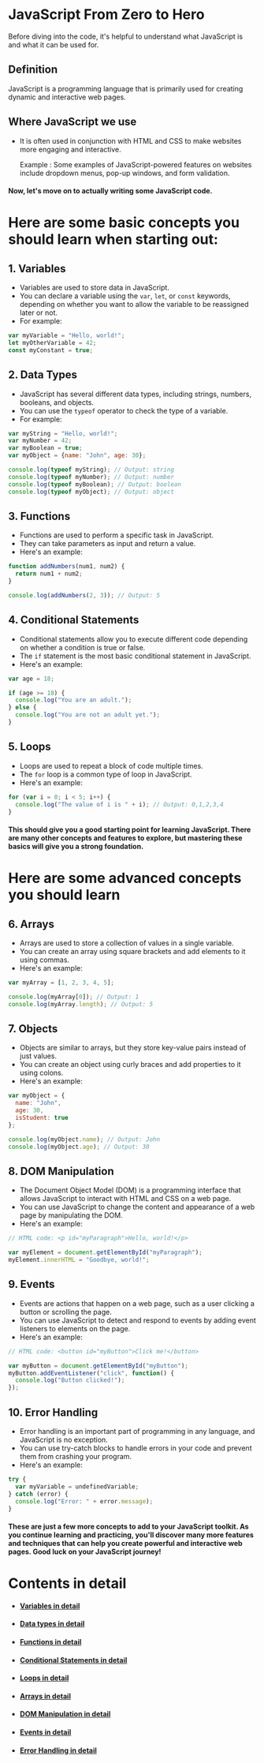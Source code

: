 # JavaScript From Zero to Hero

Before diving into the code, it's helpful to understand what JavaScript is and what it can be used for.

## Definition 

JavaScript is a programming language that is primarily used for creating dynamic and interactive web pages.

## Where JavaScript we use

* It is often used in conjunction with HTML and CSS to make websites more engaging and interactive. 
 
     Example : Some examples of JavaScript-powered features on websites include dropdown menus, pop-up windows, and form validation.

#### Now, let's move on to actually writing some JavaScript code. 

# Here are some basic concepts you should learn when starting out:

## 1. Variables 

* Variables are used to store data in JavaScript. 
* You can declare a variable using the `var`, `let`, or `const` keywords, depending on whether you want to allow the variable to be reassigned later or not. 
* For example:

```javascript
var myVariable = "Hello, world!";
let myOtherVariable = 42;
const myConstant = true;
```
## 2. Data Types

- JavaScript has several different data types, including strings, numbers, booleans, and objects.
- You can use the `typeof` operator to check the type of a variable. 
- For example:

```javascript
var myString = "Hello, world!";
var myNumber = 42;
var myBoolean = true;
var myObject = {name: "John", age: 30};

console.log(typeof myString); // Output: string
console.log(typeof myNumber); // Output: number
console.log(typeof myBoolean); // Output: boolean
console.log(typeof myObject); // Output: object
```

## 3. Functions

- Functions are used to perform a specific task in JavaScript.
- They can take parameters as input and return a value.
- Here's an example:

```javascript
function addNumbers(num1, num2) {
  return num1 + num2;
}

console.log(addNumbers(2, 3)); // Output: 5
```

## 4. Conditional Statements

- Conditional statements allow you to execute different code depending on whether a condition is true or false.
- The `if` statement is the most basic conditional statement in JavaScript.
- Here's an example:

```javascript
var age = 18;

if (age >= 18) {
  console.log("You are an adult.");
} else {
  console.log("You are not an adult yet.");
}
```

## 5. Loops

- Loops are used to repeat a block of code multiple times.
- The `for` loop is a common type of loop in JavaScript.
- Here's an example:

```javascript
for (var i = 0; i < 5; i++) {
  console.log("The value of i is " + i); // Output: 0,1,2,3,4
}
```

#### This should give you a good starting point for learning JavaScript. There are many other concepts and features to explore, but mastering these basics will give you a strong foundation.

# Here are some advanced concepts you should learn

## 6. Arrays

- Arrays are used to store a collection of values in a single variable.
- You can create an array using square brackets and add elements to it using commas.
- Here's an example:

```javascript
var myArray = [1, 2, 3, 4, 5];

console.log(myArray[0]); // Output: 1
console.log(myArray.length); // Output: 5
```

## 7. Objects

- Objects are similar to arrays, but they store key-value pairs instead of just values. 
- You can create an object using curly braces and add properties to it using colons.
- Here's an example:

```javascript
var myObject = {
  name: "John",
  age: 30,
  isStudent: true
};

console.log(myObject.name); // Output: John
console.log(myObject.age); // Output: 30
```

## 8. DOM Manipulation

- The Document Object Model (DOM) is a programming interface that allows JavaScript to interact with HTML and CSS on a web page.
- You can use JavaScript to change the content and appearance of a web page by manipulating the DOM.
- Here's an example:

```javascript
// HTML code: <p id="myParagraph">Hello, world!</p>

var myElement = document.getElementById("myParagraph");
myElement.innerHTML = "Goodbye, world!";
```

## 9. Events

- Events are actions that happen on a web page, such as a user clicking a button or scrolling the page.
- You can use JavaScript to detect and respond to events by adding event listeners to elements on the page.
- Here's an example:

```javascript
// HTML code: <button id="myButton">Click me!</button>

var myButton = document.getElementById("myButton");
myButton.addEventListener("click", function() {
  console.log("Button clicked!");
});
```

## 10. Error Handling

- Error handling is an important part of programming in any language, and JavaScript is no exception.
- You can use try-catch blocks to handle errors in your code and prevent them from crashing your program. 
- Here's an example:

```javascript
try {
  var myVariable = undefinedVariable;
} catch (error) {
  console.log("Error: " + error.message);
}
```
#### These are just a few more concepts to add to your JavaScript toolkit. As you continue learning and practicing, you'll discover many more features and techniques that can help you create powerful and interactive web pages. Good luck on your JavaScript journey!

# Contents in detail

- #### [Variables in detail](/1_Variables/Variables_Docs.md)
- #### [Data types in detail](/2_Datatypes/Datatypes_Doc.md)
- #### [Functions in detail](/3_Functions/Functions_Docs.md)
- #### [Conditional Statements in detail](/4_Conditional_Statements/Conditional-statements.md)
- #### [Loops in detail](/2_Datatypes/Datatypes_Doc.md)
- #### [Arrays in detail](/2_Datatypes/Datatypes_Doc.md)
- #### [DOM Manipulation in detail](/2_Datatypes/Datatypes_Doc.md)
- #### [Events in detail](/2_Datatypes/Datatypes_Doc.md)
- #### [Error Handling in detail](/2_Datatypes/Datatypes_Doc.md)














